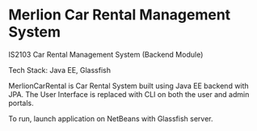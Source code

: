 # Merlion Car Rental Management System
IS2103 Car Rental Management System (Backend Module)

Tech Stack: Java EE, Glassfish

MerlionCarRental is Car Rental System built using Java EE backend with JPA. The User Interface is replaced with CLI on both the user and admin portals.

To run, launch application on NetBeans with Glassfish server.
